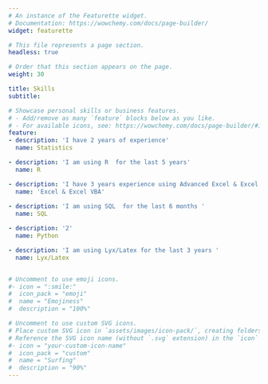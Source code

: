 ```yaml
---
# An instance of the Featurette widget.
# Documentation: https://wowchemy.com/docs/page-builder/
widget: featurette

# This file represents a page section.
headless: true

# Order that this section appears on the page.
weight: 30

title: Skills
subtitle:

# Showcase personal skills or business features.
# - Add/remove as many `feature` blocks below as you like.
# - For available icons, see: https://wowchemy.com/docs/page-builder/#icons
feature:
- description: 'I have 2 years of experience'
  name: Statistics

- description: 'I am using R  for the last 5 years'
  name: R

- description: 'I have 3 years experience using Advanced Excel & Excel VBA'
  name: 'Excel & Excel VBA'
  
- description: 'I am using SQL  for the last 6 months '
  name: SQL

- description: '2'
  name: Python

- description: 'I am using Lyx/Latex for the last 3 years '
  name: Lyx/Latex


# Uncomment to use emoji icons.
#- icon = ":smile:"
#  icon_pack = "emoji"
#  name = "Emojiness"
#  description = "100%"  

# Uncomment to use custom SVG icons.
# Place custom SVG icon in `assets/images/icon-pack/`, creating folders if necessary.
# Reference the SVG icon name (without `.svg` extension) in the `icon` field.
#- icon = "your-custom-icon-name"
#  icon_pack = "custom"
#  name = "Surfing"
#  description = "90%"
---
```

